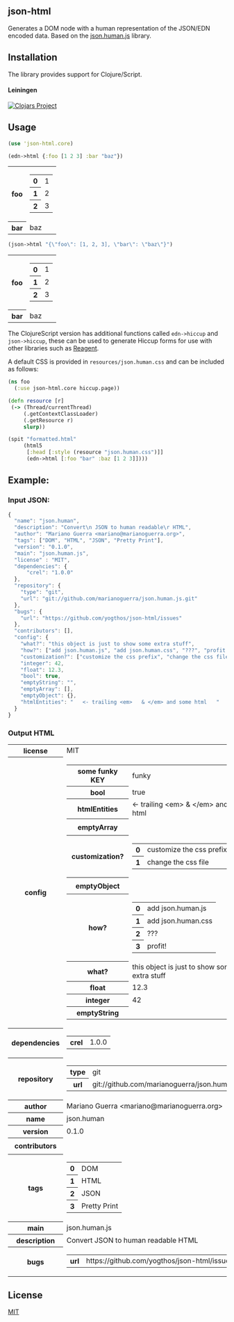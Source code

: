 ## json-html

Generates a DOM node with a human representation of the JSON/EDN encoded data. Based on the [json.human.js](http://marianoguerra.github.io/json.human.js/) library.

## Installation

The library provides support for Clojure/Script.

#### Leiningen

[![Clojars Project](http://clojars.org/json-html/latest-version.svg)](http://clojars.org/json-html)

## Usage

```clojure
(use 'json-html.core)

(edn->html {:foo [1 2 3] :bar "baz"})
```
<div class=\"jh-root\"><table class=\"jh-type-object\"><tr><th class=\"jh-key jh-object-key\">foo</th><td class=\"jh-value jh-object-value\"><table class=\"jh-type-object\"><tr><th class=\"jh-key jh-array-key\">0</th><td class=\"jh-value jh-array-value\"><span class=\"jh-type-number\">1</span></td></tr><tr><th class=\"jh-key jh-array-key\">1</th><td class=\"jh-value jh-array-value\"><span class=\"jh-type-number\">2</span></td></tr><tr><th class=\"jh-key jh-array-key\">2</th><td class=\"jh-value jh-array-value\"><span class=\"jh-type-number\">3</span></td></tr></table></td></tr><tr><th class=\"jh-key jh-object-key\">bar</th><td class=\"jh-value jh-object-value\"><span class=\"jh-type-string\">baz</span></td></tr></table></div>

```clojure
(json->html "{\"foo\": [1, 2, 3], \"bar\": \"baz\"}")
```
<div class=\"jh-root\"><table class=\"jh-type-object\"><tr><th class=\"jh-key jh-object-key\">foo</th><td class=\"jh-value jh-object-value\"><table class=\"jh-type-object\"><tr><th class=\"jh-key jh-array-key\">0</th><td class=\"jh-value jh-array-value\"><span class=\"jh-type-number\">1</span></td></tr><tr><th class=\"jh-key jh-array-key\">1</th><td class=\"jh-value jh-array-value\"><span class=\"jh-type-number\">2</span></td></tr><tr><th class=\"jh-key jh-array-key\">2</th><td class=\"jh-value jh-array-value\"><span class=\"jh-type-number\">3</span></td></tr></table></td></tr><tr><th class=\"jh-key jh-object-key\">bar</th><td class=\"jh-value jh-object-value\"><span class=\"jh-type-string\">baz</span></td></tr></table></div>

The ClojureScript version has additional functions called `edn->hiccup` and `json->hiccup`, these can be used to generate Hiccup forms for use with other libraries such as [Reagent](http://holmsand.github.io/reagent/).


A default CSS is provided in `resources/json.human.css` and can be included as follows:

```clojure
(ns foo
  (:use json-html.core hiccup.page))

(defn resource [r]
 (-> (Thread/currentThread)
     (.getContextClassLoader)
     (.getResource r)
     slurp))

(spit "formatted.html"
     (html5
      [:head [:style (resource "json.human.css")]]
      (edn->html [:foo "bar" :baz [1 2 3]])))
```

## Example:

### Input JSON:

```javascript
{
  "name": "json.human",
  "description": "Convert\n JSON to human readable\r HTML",
  "author": "Mariano Guerra <mariano@marianoguerra.org>",
  "tags": ["DOM", "HTML", "JSON", "Pretty Print"],
  "version": "0.1.0",
  "main": "json.human.js",
  "license" : "MIT",
  "dependencies": {
      "crel": "1.0.0"
  },
  "repository": {
    "type": "git",
    "url": "git://github.com/marianoguerra/json.human.js.git"
  },
  "bugs": {
    "url": "https://github.com/yogthos/json-html/issues"
  },
  "contributors": [],
  "config": {
    "what?": "this object is just to show some extra stuff",
    "how?": ["add json.human.js", "add json.human.css", "???", "profit!"],
    "customization?": ["customize the css prefix", "change the css file"],
    "integer": 42,
    "float": 12.3,
    "bool": true,
    "emptyString": "",
    "emptyArray": [],
    "emptyObject": {},
    "htmlEntities": "   <- trailing <em>   & </em> and some html   "
  }
}
```

### Output HTML

<div class="jh-root"><table class="jh-type-object"><tr><th class="jh-key jh-object-key">license</th><td class="jh-value jh-object-value"><span class="jh-type-string">MIT</span></td></tr><tr><th class="jh-key jh-object-key">config</th><td class="jh-value jh-object-value"><table class="jh-type-object"><tr><th class="jh-key jh-object-key"> some funky KEY</th><td class="jh-value jh-object-value"><span class="jh-type-string">funky</span></td></tr><tr><th class="jh-key jh-object-key">bool</th><td class="jh-value jh-object-value"><span class="jh-type-bool">true</span></td></tr><tr><th class="jh-key jh-object-key">htmlEntities</th><td class="jh-value jh-object-value"><span class="jh-type-string">   &lt;- trailing &lt;em&gt;   &amp; &lt;/em&gt; and some html   </span></td></tr><tr><th class="jh-key jh-object-key">emptyArray</th><td class="jh-value jh-object-value"><table class="jh-type-object"></table></td></tr><tr><th class="jh-key jh-object-key">customization?</th><td class="jh-value jh-object-value"><table class="jh-type-object"><tr><th class="jh-key jh-array-key">0</th><td class="jh-value jh-array-value"><span class="jh-type-string">customize the css prefix</span></td></tr><tr><th class="jh-key jh-array-key">1</th><td class="jh-value jh-array-value"><span class="jh-type-string">change the css file</span></td></tr></table></td></tr><tr><th class="jh-key jh-object-key">emptyObject</th><td class="jh-value jh-object-value"><table class="jh-type-object"></table></td></tr><tr><th class="jh-key jh-object-key">how?</th><td class="jh-value jh-object-value"><table class="jh-type-object"><tr><th class="jh-key jh-array-key">0</th><td class="jh-value jh-array-value"><span class="jh-type-string">add json.human.js</span></td></tr><tr><th class="jh-key jh-array-key">1</th><td class="jh-value jh-array-value"><span class="jh-type-string">add json.human.css</span></td></tr><tr><th class="jh-key jh-array-key">2</th><td class="jh-value jh-array-value"><span class="jh-type-string">???</span></td></tr><tr><th class="jh-key jh-array-key">3</th><td class="jh-value jh-array-value"><span class="jh-type-string">profit!</span></td></tr></table></td></tr><tr><th class="jh-key jh-object-key">what?</th><td class="jh-value jh-object-value"><span class="jh-type-string">this object is just to show some extra stuff</span></td></tr><tr><th class="jh-key jh-object-key">float</th><td class="jh-value jh-object-value"><span class="jh-type-number">12.3</span></td></tr><tr><th class="jh-key jh-object-key">integer</th><td class="jh-value jh-object-value"><span class="jh-type-number">42</span></td></tr><tr><th class="jh-key jh-object-key">emptyString</th><td class="jh-value jh-object-value"><span class="jh-type-string"></span></td></tr></table></td></tr><tr><th class="jh-key jh-object-key">dependencies</th><td class="jh-value jh-object-value"><table class="jh-type-object"><tr><th class="jh-key jh-object-key">crel</th><td class="jh-value jh-object-value"><span class="jh-type-string">1.0.0</span></td></tr></table></td></tr><tr><th class="jh-key jh-object-key">repository</th><td class="jh-value jh-object-value"><table class="jh-type-object"><tr><th class="jh-key jh-object-key">type</th><td class="jh-value jh-object-value"><span class="jh-type-string">git</span></td></tr><tr><th class="jh-key jh-object-key">url</th><td class="jh-value jh-object-value"><span class="jh-type-string">git://github.com/marianoguerra/json.human.js.git</span></td></tr></table></td></tr><tr><th class="jh-key jh-object-key">author</th><td class="jh-value jh-object-value"><span class="jh-type-string">Mariano Guerra &lt;mariano@marianoguerra.org&gt;</span></td></tr><tr><th class="jh-key jh-object-key">name</th><td class="jh-value jh-object-value"><span class="jh-type-string">json.human</span></td></tr><tr><th class="jh-key jh-object-key">version</th><td class="jh-value jh-object-value"><span class="jh-type-string">0.1.0</span></td></tr><tr><th class="jh-key jh-object-key">contributors</th><td class="jh-value jh-object-value"><table class="jh-type-object"></table></td></tr><tr><th class="jh-key jh-object-key">tags</th><td class="jh-value jh-object-value"><table class="jh-type-object"><tr><th class="jh-key jh-array-key">0</th><td class="jh-value jh-array-value"><span class="jh-type-string">DOM</span></td></tr><tr><th class="jh-key jh-array-key">1</th><td class="jh-value jh-array-value"><span class="jh-type-string">HTML</span></td></tr><tr><th class="jh-key jh-array-key">2</th><td class="jh-value jh-array-value"><span class="jh-type-string">JSON</span></td></tr><tr><th class="jh-key jh-array-key">3</th><td class="jh-value jh-array-value"><span class="jh-type-string">Pretty Print</span></td></tr></table></td></tr><tr><th class="jh-key jh-object-key">main</th><td class="jh-value jh-object-value"><span class="jh-type-string">json.human.js</span></td></tr><tr><th class="jh-key jh-object-key">description</th><td class="jh-value jh-object-value"><span class="jh-type-string">Convert
 JSON to human readable
 HTML</span></td></tr><tr><th class="jh-key jh-object-key">bugs</th><td class="jh-value jh-object-value"><table class="jh-type-object"><tr><th class="jh-key jh-object-key">url</th><td class="jh-value jh-object-value"><span class="jh-type-string">https://github.com/yogthos/json-html/issues</span></td></tr></table></td></tr></table></div>

## License

[MIT](http://opensource.org/licenses/MIT)
